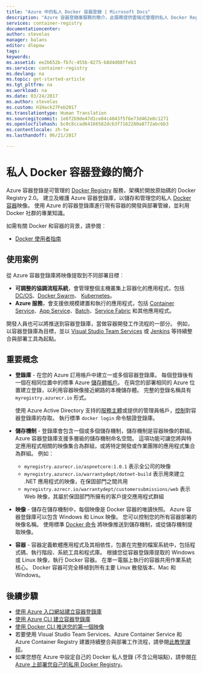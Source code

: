 ```yaml
---
title: "Azure 中的私人 Docker 容器登錄 | Microsoft Docs"
description: "Azure 容器登錄庫服務的簡介，此服務提供雲端式管理的私人 Docker Registry。"
services: container-registry
documentationcenter: 
author: stevelas
manager: balans
editor: dlepow
tags: 
keywords: 
ms.assetid: ee2b652b-fb7c-455b-8275-b8d4d08ffeb3
ms.service: container-registry
ms.devlang: na
ms.topic: get-started-article
ms.tgt_pltfrm: na
ms.workload: na
ms.date: 03/24/2017
ms.author: stevelas
ms.custom: H1Hack27Feb2017
ms.translationtype: Human Translation
ms.sourcegitcommit: 1e6f2b9de47d1ce84c4043f5f6e73d462e0c1271
ms.openlocfilehash: bc0c8ccad64166582dcb3f7162280a8772abc6b3
ms.contentlocale: zh-tw
ms.lasthandoff: 06/21/2017

---
```

# <a name="introduction-to-private-docker-container-registries"></a>私人 Docker 容器登錄的簡介


Azure 容器登錄是可管理的 [Docker Registry](https://docs.docker.com/registry/) 服務，架構於開放原始碼的 Docker Registry 2.0。 建立及維護 Azure 容器登錄庫，以儲存和管理您的私人 [Docker 容器](https://www.docker.com/what-docker)映像。 使用 Azure 的容器登錄庫進行現有容器的開發與部署管線，並利用 Docker 社群的專業知識。

如需有關 Docker 和容器的背景，請參閱︰

* [Docker 使用者指南](https://docs.docker.com/engine/userguide/)




## <a name="use-cases"></a>使用案例
從 Azure 容器登錄庫將映像提取到不同部署目標︰

* **可調整的協調流程系統**，會管理整個主機叢集上容器化的應用程式，包括 [DC/OS](https://docs.mesosphere.com/)、[Docker Swarm](https://docs.docker.com/swarm/)、 [Kubernetes](http://kubernetes.io/docs/)。
* **Azure 服務**，會支援依規模建置和執行的應用程式，包括 [Container Service](../container-service/index.yml)、[App Service](/app-service/index.md)、[Batch](../batch/index.md)、[Service Fabric](../service-fabric/index.md) 和其他應用程式。

開發人員也可以將推送到容器登錄庫，當做容器開發工作流程的一部分。 例如，以容器登錄庫為目標，並以 [Visual Studio Team Services](https://www.visualstudio.com/docs/overview) 或 [Jenkins](https://jenkins.io/) 等持續整合與部署工具為起點。





## <a name="key-concepts"></a>重要概念
* **登錄庫** - 在您的 Azure 訂用帳戶中建立一或多個容器登錄庫。 每個登錄後有一個在相同位置中的標準 Azure [儲存體帳戶](../storage/storage-introduction.md)。 在與您的部署相同的 Azure 位置建立登錄，以利用容器映像接近網路的本機儲存體。 完整的登錄名稱具有 `myregistry.azurecr.io` 形式。

  使用 Azure Active Directory 支持的[服務主體](../active-directory/active-directory-application-objects.md)或提供的管理員帳戶，[控制](container-registry-authentication.md)對容器登錄庫的存取。 執行標準 `docker login` 命令驗證登錄庫。

* **儲存機制** - 登錄庫會包含一個或多個儲存機制，儲存機制是容器映像的群組。 Azure 容器登錄庫支援多層級的儲存機制命名空間。 這項功能可讓您將與特定應用程式相關的映像集合為群組，或將特定開發或作業團隊的應用程式集合為群組。 例如：

  * `myregistry.azurecr.io/aspnetcore:1.0.1` 表示全公司的映像
  * `myregistry.azurecr.io/warrantydept/dotnet-build` 表示用來建立 .NET 應用程式的映像，在保固部門之間共用
  * `myregistry.azrecr.io/warrantydept/customersubmissions/web` 表示 Web 映像，其屬於保固部門所擁有的客戶提交應用程式群組

* **映像** - 儲存在儲存機制中，每個映像是 Docker 容器的唯讀快照。 Azure 容器登錄庫可以包含 Windows 和 Linux 映像。 您可以控制您的所有容器部署的映像名稱。 使用標準 [Docker 命令](https://docs.docker.com/engine/reference/commandline/) 將映像推送到儲存機制，或從儲存機制提取映像。

* **容器** - 容器定義軟體應用程式及其相依性，包裹在完整的檔案系統中，包括程式碼、執行階段、系統工具和程式庫。 根據您從容器登錄庫提取的 Windows 或 Linux 映像，執行 Docker 容器。 在單一電腦上執行的容器共用作業系統核心。 Docker 容器可完全移植到所有主要 Linux 散發版本、Mac 和 Windows。




## <a name="next-steps"></a>後續步驟
* [使用 Azure 入口網站建立容器登錄庫](container-registry-get-started-portal.md)
* [使用 Azure CLI 建立容器登錄庫](container-registry-get-started-azure-cli.md)
* [使用 Docker CLI 推送您的第一個映像](container-registry-get-started-docker-cli.md)
* 若要使用 Visual Studio Team Services、Azure Container Service 和 Azure Container Registry 建置持續整合與部署工作流程，請參閱[此教學課程](../container-service/container-service-docker-swarm-setup-ci-cd.md)。
* 如果您想在 Azure 中設定自己的 Docker 私人登錄 (不含公用端點)，請參閱[在 Azure 上部署您自己的私用 Docker Registry](../virtual-machines/virtual-machines-linux-docker-registry-in-blob-storage.md)。

